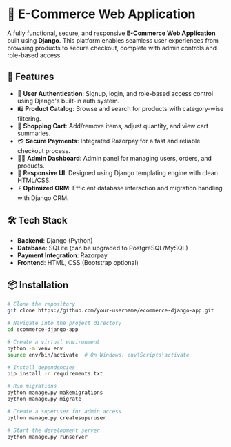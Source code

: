 # 🛒 E-Commerce Web Application

A fully functional, secure, and responsive **E-Commerce Web Application** built using **Django**. This platform enables seamless user experiences from browsing products to secure checkout, complete with admin controls and role-based access.

## 🚀 Features

- 🔐 **User Authentication**: Signup, login, and role-based access control using Django's built-in auth system.
- 🛍️ **Product Catalog**: Browse and search for products with category-wise filtering.
- 🛒 **Shopping Cart**: Add/remove items, adjust quantity, and view cart summaries.
- 💳 **Secure Payments**: Integrated Razorpay for a fast and reliable checkout process.
- 🧑‍💼 **Admin Dashboard**: Admin panel for managing users, orders, and products.
- 📱 **Responsive UI**: Designed using Django templating engine with clean HTML/CSS.
- ⚡ **Optimized ORM**: Efficient database interaction and migration handling with Django ORM.

## 🛠️ Tech Stack

- **Backend**: Django (Python)
- **Database**: SQLite (can be upgraded to PostgreSQL/MySQL)
- **Payment Integration**: Razorpay
- **Frontend**: HTML, CSS (Bootstrap optional)

## 📦 Installation

```bash
# Clone the repository
git clone https://github.com/your-username/ecommerce-django-app.git

# Navigate into the project directory
cd ecommerce-django-app

# Create a virtual environment
python -m venv env
source env/bin/activate  # On Windows: env\Scripts\activate

# Install dependencies
pip install -r requirements.txt

# Run migrations
python manage.py makemigrations
python manage.py migrate

# Create a superuser for admin access
python manage.py createsuperuser

# Start the development server
python manage.py runserver
